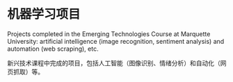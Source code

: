 # 机器学习项目

Projects completed in the Emerging Technologies Course at Marquette University: artificial intelligence (image recognition, sentiment analysis) and automation (web scraping), etc. 
 
新兴技术课程中完成的项目，包括人工智能（图像识别、情绪分析）和自动化（网页抓取）等。
